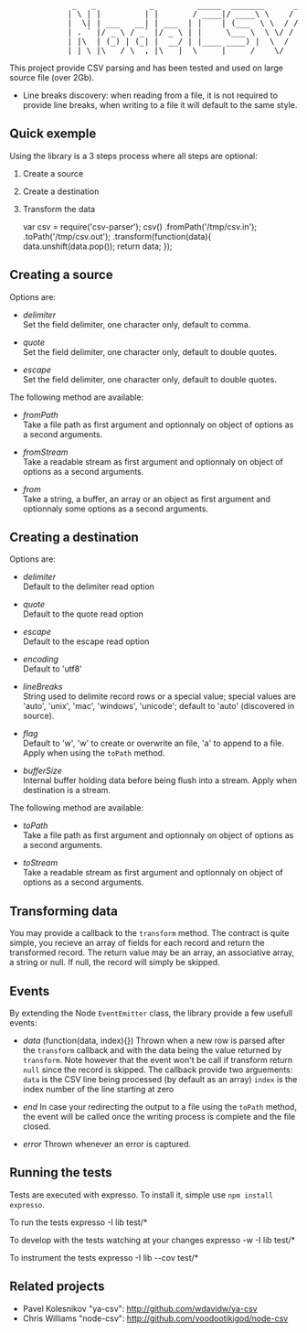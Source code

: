 
<pre>
             _   _           _         _____  _______      __
            | \ | |         | |       / ____|/ ____\ \    / /
            |  \| | ___   __| | ___  | |    | (___  \ \  / / 
            | . ` |/ _ \ / _` |/ _ \ | |     \___ \  \ \/ /  
            | |\  | (_) | (_| |  __/ | |____ ____) |  \  /   
            |_| \_|\___/ \__,_|\___|  \_____|_____/    \/   
</pre>

This project provide CSV parsing and has been tested and used on large source file (over 2Gb).

-   Line breaks discovery: when reading from a file, it is not required to provide line breaks, when writing to a file it will default to the same style. 

Quick exemple
-------------

Using the library is a 3 steps process where all steps are optional:

1.	Create a source
2.	Create a destination
3.	Transform the data

	var csv = require('csv-parser');
	csv()
	.fromPath('/tmp/csv.in');
	.toPath('/tmp/csv.out');
	.transform(function(data){
		data.unshift(data.pop());
		return data;
	});

Creating a source
-----------------

Options are:

-   *delimiter*    
    Set the field delimiter, one character only, default to comma.
    
-   *quote*    
    Set the field delimiter, one character only, default to double quotes.
    
-   *escape*    
    Set the field delimiter, one character only, default to double quotes.

The following method are available:

-   *fromPath*    
    Take a file path as first argument and optionnaly on object of options as a second arguments.
    
-   *fromStream*    
    Take a readable stream as first argument and optionnaly on object of options as a second arguments.
    
-   *from*    
    Take a string, a buffer, an array or an object as first argument and optionnaly some options as a second arguments.

Creating a destination
----------------------

Options are:

-   *delimiter*    
    Default to the delimiter read option
    
-   *quote*    
    Default to the quote read option
    
-   *escape*    
    Default to the escape read option
    
-   *encoding*    
    Default to 'utf8'
    
-   *lineBreaks*    
    String used to delimite record rows or a special value; special values are 'auto', 'unix', 'mac', 'windows', 'unicode'; default to 'auto' (discovered in source).
    
-   *flag*    
    Default to 'w', 'w' to create or overwrite an file, 'a' to append to a file. Apply when using the `toPath` method.
    
-   *bufferSize*    
    Internal buffer holding data before being flush into a stream. Apply when destination is a stream.

The following method are available:

-   *toPath*    
    Take a file path as first argument and optionnaly on object of options as a second arguments.
    
-   *toStream*    
    Take a readable stream as first argument and optionnaly on object of options as a second arguments.

Transforming data
-----------------

You may provide a callback to the `transform` method. The contract is quite simple, you recieve an array of fields for each record and return the transformed record. The return value may be an array, an associative array, a string or null. If null, the record will simply be skipped.

Events
------

By extending the Node `EventEmitter` class, the library provide a few usefull events:

-	*data* (function(data, index){})
    Thrown when a new row is parsed after the `transform` callback and with the data being the value returned by `transform`. Note however that the event won't be call if transform return `null` since the record is skipped.
	The callback provide two arguements:
	`data` is the CSV line being processed (by default as an array)
	`index` is the index number of the line starting at zero
    
-   *end*
    In case your redirecting the output to a file using the `toPath` method, the event will be called once the writing process is complete and the file closed.
    
-   *error*
    Thrown whenever an error is captured.

Running the tests
-----------------

Tests are executed with expresso. To install it, simple use `npm install expresso`.

To run the tests
	expresso -I lib test/*

To develop with the tests watching at your changes
	expresso -w -I lib test/*

To instrument the tests
	expresso -I lib --cov test/*

Related projects
----------------

*   Pavel Kolesnikov "ya-csv": http://github.com/wdavidw/ya-csv
*   Chris Williams "node-csv": http://github.com/voodootikigod/node-csv

